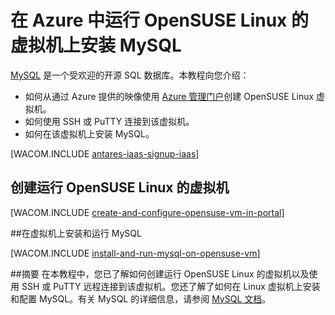 <properties linkid="virtual-machines-linux-mysql-use-opensuse" urlDisplayName="Install MongoDB" pageTitle="在 Azure 中运行 CentOS Linux 的虚拟机上安装 MongoDB" metaKeywords="Azure, MongoDB" description="了解如何在 Azure 中的虚拟机上安装 Mongo DB。" metaCanonical="" services="" documentationCenter="" title="Install MongoDB on a virtual machine running CentOS Linux in Azure" authors="" solutions="" manager="" editor="" />
<tags ms.service=""
    ms.date=""
    wacn.date=""
    />

# 在 Azure 中运行 OpenSUSE Linux 的虚拟机上安装 MySQL

[MySQL][MySQL] 是一个受欢迎的开源 SQL 数据库。本教程向您介绍：

- 如何从通过 Azure 提供的映像使用 [Azure 管理门户][AzurePortal]创建 OpenSUSE Linux 虚拟机。
- 如何使用 SSH 或 PuTTY 连接到该虚拟机。
- 如何在该虚拟机上安装 MySQL。

[WACOM.INCLUDE [antares-iaas-signup-iaas](../includes/antares-iaas-signup-iaas.md)]

## 创建运行 OpenSUSE Linux 的虚拟机

[WACOM.INCLUDE [create-and-configure-opensuse-vm-in-portal](../includes/create-and-configure-opensuse-vm-in-portal.md)]

##在虚拟机上安装和运行 MySQL

[WACOM.INCLUDE [install-and-run-mysql-on-opensuse-vm](../includes/install-and-run-mysql-on-opensuse-vm.md)]

##摘要
在本教程中，您已了解如何创建运行 OpenSUSE Linux 的虚拟机以及使用 SSH 或 PuTTY 远程连接到该虚拟机。您还了解了如何在 Linux 虚拟机上安装和配置 MySQL。有关 MySQL 的详细信息，请参阅 [MySQL 文档][MySQLDocs]。

[MySQLDocs]: http://dev.mysql.com/doc/
[MySQL]: http://www.mysql.com
[AzurePortal]: http://manage.windowsazure.cn
